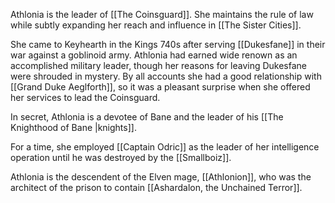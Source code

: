 Athlonia is the leader of [[The Coinsguard]]. She maintains the rule of law while subtly expanding her reach and influence in [[The Sister Cities]]. 

She came to Keyhearth in the Kings 740s after serving [[Dukesfane]] in their war against a goblinoid army. Athlonia had earned wide renown as an accomplished military leader, though her reasons for leaving Dukesfane were shrouded in mystery. By all accounts she had a good relationship with [[Grand Duke Aeglforth]], so it was a pleasant surprise when she offered her services to lead the Coinsguard. 

In secret, Athlonia is a devotee of Bane and the leader of his [[The Knighthood of Bane |knights]]. 

For a time, she employed [[Captain Odric]] as the leader of her intelligence operation until he was destroyed by the [[Smallboiz]]. 

Athlonia is the descendent of the Elven mage, [[Athlonion]], who was the architect of the prison to contain [[Ashardalon, the Unchained Terror]]. 